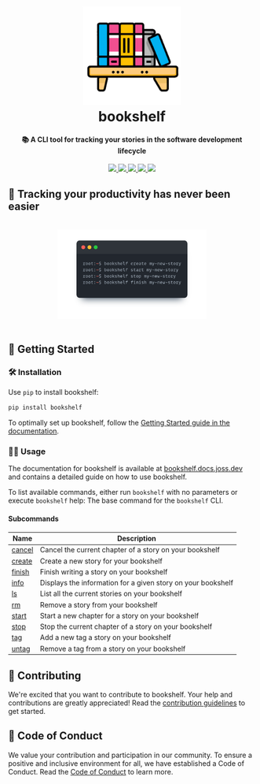 <h1 align="center">
  <br>
  <img src="docs/src/assets/bookshelf.png" width="200px"/>
  <br>
  bookshelf
  <br>
</h1>

<h4 align="center">
   📚 A CLI tool for tracking your stories in the software development lifecycle 
</h4>


<p align="center">

  <a href="https://codecov.io/gh/jossmoff/bookshelf">
    <img src="https://codecov.io/gh/jossmoff/bookshelf/branch/main/graph/badge.svg" />
  </a>

  <a href="https://github.com/jossmoff/bookshelf/issues">
    <img src="https://img.shields.io/github/issues/jossmoff/bookshelf.svg">
  </a>

  <a href="https://github.com/jossmoff/bookshelf/pulls">
    <img src="https://img.shields.io/github/issues-pr/jossmoff/bookshelf.svg">
  </a>

  <a href="https://github.com/tronprotocol/jossmoff/bookshelf/graphs/contributors">
    <img src="https://img.shields.io/github/contributors/jossmoff/bookshelf.svg">
  </a>

  <a href="LICENSE">
    <img src="https://img.shields.io/github/license/jossmoff/bookshelf.svg">
  </a>
</p>

## 🔎 Tracking your productivity has never been easier
<div align="center">
  <br>
  <img src="docs/src/assets/example-terminal.png" width="60%"/>
  <br>
  <br>
</div>

## 🚀 Getting Started

### 🛠️ Installation
Use `pip` to install bookshelf:

```bash
pip install bookshelf
```

To optimally set up bookshelf, follow the [Getting Started guide in the documentation](https://bookshelf.docs.joss.dev/getting-started/installation/).

### 🧑‍💻 Usage
The documentation for bookshelf is available at [bookshelf.docs.joss.dev](https://bookshelf.docs.joss.dev/) and contains a detailed guide on how to use bookshelf.

To list available commands, either run `bookshelf` with no parameters or execute `bookshelf` help:
The base command for the `bookshelf` CLI.

#### Subcommands

| Name                                                                     | Description                                                  |
|--------------------------------------------------------------------------|--------------------------------------------------------------|
| <a href="https://bookshelf.docs.joss.dev/reference/cancel/">cancel</a>   | Cancel the current chapter of a story on your bookshelf      |
| <a href="https://bookshelf.docs.joss.dev/reference/create/">create</a>   | Create a new story for your bookshelf                        |
| <a href="https://bookshelf.docs.joss.dev/reference/finish/">finish  </a> | Finish writing a story on your bookshelf                     |
| <a href="https://bookshelf.docs.joss.dev/reference/info/">info   </a>    | Displays the information for a given story on your bookshelf |
| <a href="https://bookshelf.docs.joss.dev/reference/ls/">ls    </a>       | List all the current stories on your bookshelf               |
| <a href="https://bookshelf.docs.joss.dev/reference/rm/">rm    </a>       | Remove a story from your bookshelf                           |
| <a href="https://bookshelf.docs.joss.dev/reference/start/">start  </a>   | Start a new chapter for a story on your bookshelf            |
| <a href="https://bookshelf.docs.joss.dev/reference/stop/">stop    </a>   | Stop the current chapter of a story on your bookshelf        |
| <a href="https://bookshelf.docs.joss.dev/reference/create/">tag    </a>  | Add a new tag a story on your bookshelf                      |
| <a href="https://bookshelf.docs.joss.dev/reference/create/">untag   </a> | Remove a tag from a story on your bookshelf                  |

## 🤝 Contributing 

We're excited that you want to contribute to bookshelf. Your help and contributions are greatly appreciated!
Read the [contribution guidelines](CONTRIBUTING.md) to get started.

## 📜 Code of Conduct 

We value your contribution and participation in our community. To ensure a positive and inclusive environment for all, we have established a Code of Conduct.
Read the [Code of Conduct](CODE_OF_CONDUCT.md) to learn more.
